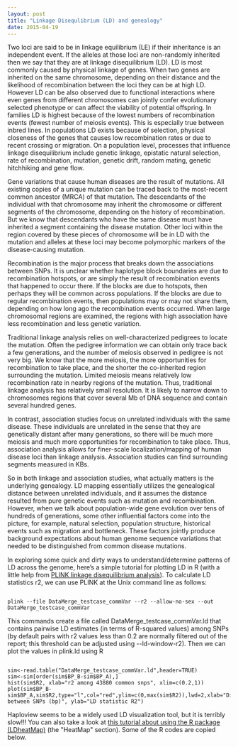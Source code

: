 ```yaml
---
layout: post
title: "Linkage Disequlibrium (LD) and genealogy"
date: 2015-04-19
---
```

Two loci are said to be in linkage equilibrium (LE) if their inheritance is an independent event. If the alleles at those loci are non-randomly inherited then we say that they are at linkage disequilibrium (LD). LD is most commonly caused by physical linkage of genes. When two genes are inherited on the same chromosome, depending on their distance and the likelihood of recombination between the loci they can be at high LD. However LD can be also observed due to functional interactions where even genes from different chromosomes can jointly confer evolutionary selected phenotype or can affect the viability of potential offspring. In families LD is highest because of the lowest numbers of recombination events (fewest number of meiosis events). This is especially true between inbred lines. In populations LD exists because of selection, physical closeness of the genes that causes low recombination rates or due to recent crossing or migration. On a population level, processes that influence linkage disequilibrium include genetic linkage, epistatic natural selection, rate of recombination, mutation, genetic drift, random mating, genetic hitchhiking and gene flow.

Gene variations that cause human diseases are the result of mutations. All existing copies of a unique mutation can be traced back to the most-recent common ancestor (MRCA) of that mutation. The descendants of the individual with that chromosome may inherit the chromosome or different segments of the chromosome, depending on the history of recombination. But we know that descendants who have the same disease must have inherited a segment containing the disease mutation. Other loci within the region covered by these pieces of chromosome will be in LD with the mutation and alleles at these loci may become polymorphic markers of the disease-causing mutation.

Recombination is the major process that breaks down the associations between SNPs. It is unclear whether haplotype block boundaries are due to recombination hotspots, or are simply the result of recombination events that happened to occur there. If the blocks are due to hotspots, then perhaps they will be common across populations. If the blocks are due to regular recombination events, then populations may or may not share them, depending on how long ago the recombination events occurred. When large chromosomal regions are examined, the regions with high association have less recombination and less genetic variation. 

Traditional linkage analysis relies on well-characterized pedigrees to locate the mutation. Often the pedigree information we can obtain only trace back a few generations, and the number of meiosis observed in pedigree is not very big. We know that the more meiosis, the more opportunities for recombination to take place, and the shorter the co-inherited region surrounding the mutation. Limited meiosis means relatively low recombination rate in nearby regions of the mutation. Thus, traditional linkage analysis has relatively small resolution. It is likely to narrow down to chromosomes regions that cover several Mb of DNA sequence and contain several hundred genes. 

In contrast, association studies focus on unrelated individuals with the same disease. These individuals are unrelated in the sense that they are genetically distant after many generations, so there will be much more meiosis and much more opportunities for recombination to take place. Thus, association analysis allows for finer-scale localization/mapping of human disease loci than linkage analysis. Association studies can find surrounding segments measured in KBs.

So in both linkage and association studies, what actually matters is the underlying genealogy. LD mapping essentially utilizes the genealogical distance between unrelated individuals, and it assumes the distance resulted from pure genetic events such as mutation and recombination. However, when we talk about population-wide gene evolution over tens of hundreds of generations, some other influential factors come into the picture, for example, natural selection, population structure, historical events such as migration and bottleneck. These factors jointly produce background expectations about human genome sequence variations that needed to be distinguished from common disease mutations.

In exploring some quick and dirty ways to understand/determine patterns of LD across the genome, here’s a simple tutorial for plotting LD in R (with a little help from <a href="https://www.cog-genomics.org/plink2/ld">PLINK linkage disequilibrium analysis</a>). To calculate LD statistics r2, we can use PLINK at the Unix command line as follows:
<pre><code>
plink --file DataMerge_testcase_commVar --r2 --allow-no-sex --out DataMerge_testcase_commVar
</code></pre>
This commands create a file called DataMerge_testcase_commVar.ld that contains pairwise LD estimates (in terms of R-squared values) among SNPs (by default pairs with r2 values less than 0.2 are normally filtered out of the report; this threshold can be adjusted using --ld-window-r2).
Then we can plot the values in plink.ld using R
<pre><code>
sim<-read.table("DataMerge_testcase_commVar.ld",header=TRUE)
sim<-sim[order(sim$BP_B-sim$BP_A),]
hist(sim$R2, xlab="r2 among 43880 common snps", xlim=c(0.2,1))
plot(sim$BP_B-sim$BP_A,sim$R2,type="l",col="red",ylim=c(0,max(sim$R2)),lwd=2,xlab="Distance between SNPs (bp)", ylab="LD statistic R2")
</code></pre>
Haploview seems to be a widely used LD visualization tool, but it is terribly slow!!!
You can also take a look at <a href="http://www.stat-gen.org/tut/tut_post.html">this tutorial about using the R package (LDheatMap)</a> (the "HeatMap" section). Some of the R codes are copied below.
